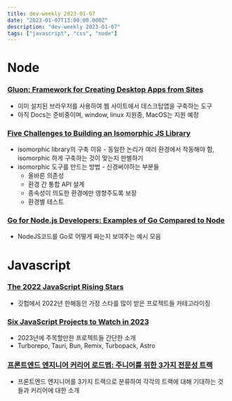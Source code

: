 ```yaml
---
title: dev-weekly 2023-01-07
date: "2023-01-07T13:00:00.000Z"
description: "dev-weekly 2023-01-07"
tags: ["javascript", "css", "node"]
---
```

# Node

### **[Gluon: Framework for Creating Desktop Apps from Sites](https://gluonjs.org/)**

- 이미 설치된 브라우저를 사용하여 웹 사이트에서 데스크탑앱을 구축하는 도구
- 아직 Docs는 준비중이며, window, linux 지원중, MacOS는 지원 예정

### **[Five Challenges to Building an Isomorphic JS Library](https://doordash.engineering/2022/12/06/five-challenges-to-building-an-isomorphic-javascript-library/)**

- isomorphic library의 구축 이유 - 동일한 논리가 여러 환경에서 작동해야 함, isomorphic 하게 구축하는 것이 맞는지 판별하기
- isomorphic 도구를 만드는 방법 - 신경써야하는 부분들
    - 올바른 의존성
    - 환경 간 통합 API 설계
    - 종속성이 의도한 환경에만 영향주도록 보장
    - 환경별 테스트

### **[Go for Node.js Developers: Examples of Go Compared to Node](https://github.com/miguelmota/golang-for-nodejs-developers)**

- NodeJS코드를 Go로 어떻게 짜는지 보여주는 예시 모음

# Javascript

### **[The 2022 JavaScript Rising Stars](https://risingstars.js.org/2022/en)**

- 깃헙에서 2022년 한해동안 가장 스타를 많이 받은 프로젝트들 카테고라이징

### **[Six JavaScript Projects to Watch in 2023](https://byteofdev.com/posts/javascript-projects-2022/)**

- 2023년에 주목할만한 프로젝트들 간단한 소개
- Turborepo, Tauri, Bun, Remix, Turbopack, Astro

### **[프론트엔드 엔지니어 커리어 로드맵: 주니어를 위한 3가지 전문성 트랙](https://steady-study.super.site/frontend-engineer-career-roadmap)**

- 프론트엔드 엔지니어를 3가지 트랙으로 분류하여 각각의 트랙에 대해 기대하는 것들과 커리어에 대한 소개